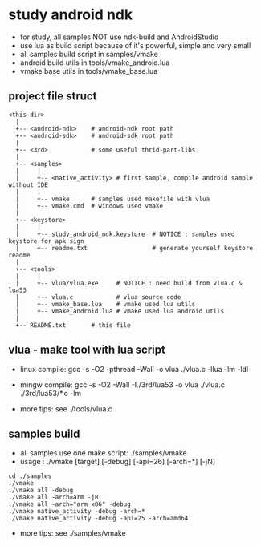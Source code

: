 study android ndk
===========

* for study, all samples NOT use ndk-build and AndroidStudio
* use lua as build script because of it's powerful, simple and very small
* all samples build script in samples/vmake
* android build utils in tools/vmake_android.lua
* vmake base utils in tools/vmake_base.lua
 
project file struct
-----------

```
<this-dir>
  |
  +-- <android-ndk>    # android-ndk root path
  +-- <android-sdk>    # android-sdk root path
  |
  +-- <3rd>            # some useful thrid-part-libs
  |
  +-- <samples>
  |     |
  |     +-- <native_activity> # first sample, compile android sample without IDE
  |     |
  |     +-- vmake      # samples used makefile with vlua
  |     +-- vmake.cmd  # windows used vmake
  |
  +-- <keystore>
  |     |
  |     +-- study_android_ndk.keystore  # NOTICE : samples used keystore for apk sign
  |     +-- readme.txt                  # generate yourself keystore readme
  |
  +-- <tools>
  |     |
  |     +-- vlua/vlua.exe     # NOTICE : need build from vlua.c & lua53
  |     +-- vlua.c            # vlua source code
  |     +-- vmake_base.lua    # vmake used lua utils
  |     +-- vmake_android.lua # vmake used lua android utils
  |
  +-- README.txt	   # this file
```

vlua - make tool with lua script
-----------

* linux compile: gcc -s -O2 -pthread -Wall -o vlua ./vlua.c -llua -lm -ldl
* mingw compile: gcc -s -O2 -Wall -I./3rd/lua53 -o vlua ./vlua.c ./3rd/lua53/*.c -lm

* more tips: see ./tools/vlua.c

samples build
-----------

* all samples use one make script: ./samples/vmake
* usage : ./vmake [target] [-debug] [-api=26] [-arch=*] [-jN] 

```
cd ./samples
./vmake
./vmake all -debug
./vmake all -arch=arm -j8
./vmake all -arch="arm x86" -debug
./vmake native_activity -debug -arch=*
./vmake native_activity -debug -api=25 -arch=amd64
```

* more tips: see ./samples/vmake

